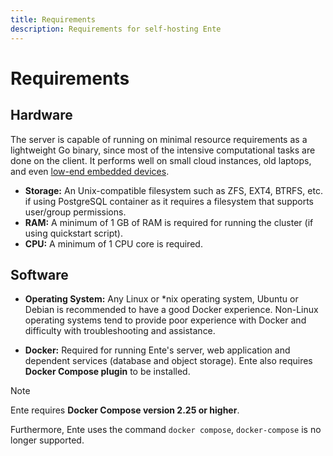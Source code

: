```yaml
---
title: Requirements
description: Requirements for self-hosting Ente
---
```


# Requirements

## Hardware

The server is capable of running on minimal resource requirements as a
lightweight Go binary, since most of the intensive computational tasks are done on the client. It performs well on small cloud instances, old laptops, and even
[low-end embedded devices](https://github.com/ente-io/ente/discussions/594).

- **Storage:** An Unix-compatible filesystem such as ZFS, EXT4, BTRFS, etc. if using PostgreSQL container as it requires a filesystem that supports user/group permissions.
- **RAM:** A minimum of 1 GB of RAM is required for running the cluster (if using quickstart script).
- **CPU:** A minimum of 1 CPU core is required.

## Software

- **Operating System:** Any Linux or \*nix operating system, Ubuntu or Debian is recommended to have a good Docker experience. Non-Linux operating systems tend to provide poor experience with Docker and difficulty with troubleshooting and assistance.

- **Docker:** Required for running Ente's server, web application and dependent services
(database and object storage). Ente also requires **Docker Compose plugin** to be installed.

> [!NOTE]
> 
> Ente requires **Docker Compose version 2.25 or higher**.
>
> Furthermore, Ente uses the command `docker compose`, `docker-compose` is no
> longer supported.
